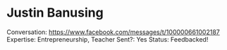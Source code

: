 # Justin Banusing

Conversation: https://www.facebook.com/messages/t/100000661002187
Expertise: Entrepreneurship, Teacher
Sent?: Yes
Status: Feedbacked!